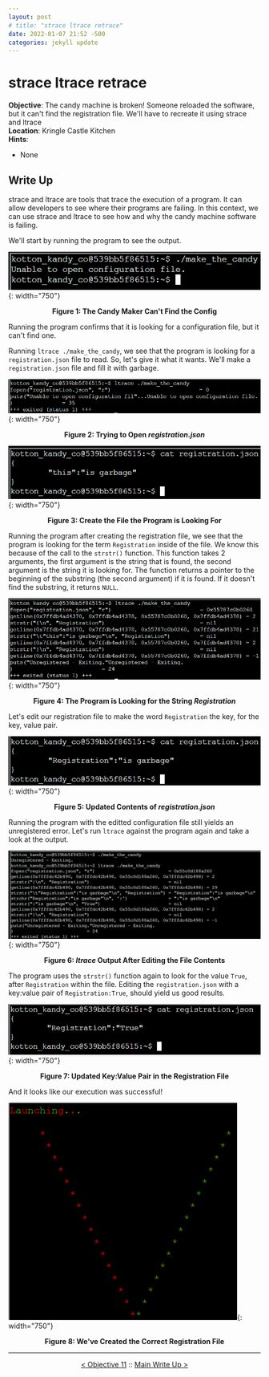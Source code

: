 ```yaml
---
layout: post
# title: "strace ltrace retrace"
date: 2022-01-07 21:52 -500
categories: jekyll update
---
```


# strace ltrace retrace

**Objective**: The candy machine is broken! Someone reloaded the software, but it can't find the registration file. We'll have to recreate it using strace and ltrace  
**Location**: Kringle Castle Kitchen  
**Hints**:   
- None

## Write Up

strace and ltrace are tools that trace the execution of a program. It can allow developers to see where their programs are failing. In this context, we can use strace and ltrace to see how and why the candy machine software is failing.  

We'll start by running the program to see the output.

![Execution Failed](/assets/img/2021_sans_hhc/term/strace_ltrace_retrace/picture_1.png){: width="750"}
<p align="center"><strong>Figure 1: The Candy Maker Can't Find the Config</strong></p>

Running the program confirms that it is looking for a configuration file, but it can't find one.  

Running `ltrace ./make_the_candy`, we see that the program is looking for a `registration.json` file to read. So, let's give it what it wants. We'll make a `registration.json` file and fill it with garbage.

![Trying to Open `registration.json`](/assets/img/2021_sans_hhc/term/strace_ltrace_retrace/picture_2.png){: width="750"}
<p align="center"><strong>Figure 2: Trying to Open <em>registration.json</em></strong></p>

![Create the File it is Looking For](/assets/img/2021_sans_hhc/term/strace_ltrace_retrace/picture_3.PNG){: width="750"}
<p align="center"><strong>Figure 3: Create the File the Program is Looking For</strong></p>

Running the program after creating the registration file, we see that the program is looking for the term `Registration` inside of the file. We know this because of the call to the `strstr()` function. This function takes 2 arguments, the first argument is the string that is found, the second argument is the string it is looking for. The function returns a pointer to the beginning of the substring (the second argument) if it is found. If it doesn't find the substring, it returns `NULL`. 

![Registration File Contents](/assets/img/2021_sans_hhc/term/strace_ltrace_retrace/picture_4.png){: width="750"}
<p align="center"><strong>Figure 4: The Program is Looking for the String <em>Registration</em></strong></p>

Let's edit our registration file to make the word `Registration` the key, for the key, value pair.

![Edit the Key](/assets/img/2021_sans_hhc/term/strace_ltrace_retrace/picture_5.PNG){: width="750"}
<p align="center"><strong>Figure 5: Updated Contents of <em>registration.json</em></strong></p>

Running the program with the editted configuration file still yields an unregistered error. Let's run `ltrace` against the program again and take a look at the output.

![What Value?](/assets/img/2021_sans_hhc/term/strace_ltrace_retrace/picture_6.png){: width="750"}
<p align="center"><strong>Figure 6: <em>ltrace</em> Output After Editing the File Contents</strong></p>

The program uses the `strstr()` function again to look for the value `True`, after `Registration` within the file. Editing the `registration.json` with a key:value pair of `Registration:True`, should yield us good results.

![New File Contents](/assets/img/2021_sans_hhc/term/strace_ltrace_retrace/picture_7.png){: width="750"}
<p align="center"><strong>Figure 7: Updated Key:Value Pair in the Registration File</strong></p>

And it looks like our execution was successful!

![New File Contents](/assets/img/2021_sans_hhc/term/strace_ltrace_retrace/picture_8.png){: width="750"}
<p align="center"><strong>Figure 8: We've Created the Correct Registration File</strong></p>

---
<p align="center"><a href="/write_ups/2021_sans_hhc/obj/2022-01-06-SANS-Holiday-Hack-Objective-11">< Objective 11</a> :: <a href="/2021-SANS-Holiday-Hack-Challenge/">Main Write Up ></a></p>